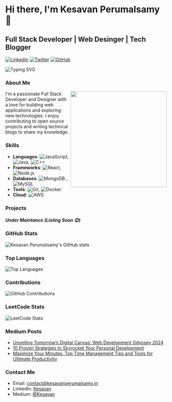 # Hi there, I'm Kesavan Perumalsamy 👋
## Full Stack Developer | Web Desinger | Tech Blogger 

[![LinkedIn](https://img.shields.io/badge/LinkedIn-Profile-blue?logo=linkedin&logoColor=white&style=for-the-badge)](https://in.linkedin.com/in/kesavanperumalsamy)
[![Twitter](https://img.shields.io/badge/Twitter-Profile-blue?logo=twitter&logoColor=white&style=for-the-badge)](https://twitter.com/Kesavan-PerumalSwamy)
[![GitHub](https://img.shields.io/badge/GitHub-Follow-blue?logo=github&logoColor=white&style=for-the-badge)](https://github.com/Kesavan-PerumalSwamy)

![Typing SVG](https://readme-typing-svg.herokuapp.com?color=%2336BCF7&lines=Full+Stack+Developer;Java+Developer;Open+Source+Enthusiast;Tech+Blogger)

### About Me

<img src="https://media.giphy.com/media/836HiJc7pgzy8iNXCn/giphy.gif" width="300" align="right">

I'm a passionate Full Stack Developer and Designer with a love for building web applications and exploring new technologies. I enjoy contributing to open source projects and writing technical blogs to share my knowledge.

### Skills

- **Languages**: ![JavaScript](https://img.shields.io/badge/-JavaScript-333333?style=flat&logo=javascript), ![Java](https://img.shields.io/badge/-Java-333333?style=flat&logo=java), ![C++](https://img.shields.io/badge/-C++-333333?style=flat&logo=c%2b%2b)
- **Frameworks**: ![React](https://img.shields.io/badge/-React-333333?style=flat&logo=react), ![Node.js](https://img.shields.io/badge/-Node.js-333333?style=flat&logo=node.js)
- **Databases**:  ![MongoDB](https://img.shields.io/badge/-MongoDB-333333?style=flat&logo=mongodb) , ![MySQL](https://img.shields.io/badge/-MySQL-333333?style=flat&logo=mysql)
- **Tools**: ![Git](https://img.shields.io/badge/-Git-333333?style=flat&logo=git), ![Docker](https://img.shields.io/badge/-Docker-333333?style=flat&logo=docker)
- **Cloud**: ![AWS](https://img.shields.io/badge/-AWS-333333?style=flat&logo=amazon-aws)

### Projects

##### Under Maintance *(Listing Soon* 😊)

### GitHub Stats

![Kesavan Perumalsamy's GitHub stats](https://github-readme-stats.vercel.app/api?username=Kesavan-PerumalSwamy&show_icons=true&theme=radical&include_all_commits=true)

### Top Languages

![Top Languages](https://github-readme-stats.vercel.app/api/top-langs/?username=Kesavan-PerumalSwamy&layout=compact&theme=radical)

### Contributions

![GitHub Contributions](https://github-readme-streak-stats.herokuapp.com/?user=Kesavan-PerumalSwamy&theme=radical)

### LeetCode Stats

![LeetCode Stats](https://leetcard.jacoblin.cool/kesavan-perumalswamy?ext=heatmap)

### Medium Posts
- [Unveiling Tomorrow’s Digital Canvas: Web Development Odyssey 2024](https://medium.com/@kesavanWebDev/unveiling-tomorrows-digital-canvas-web-development-odyssey-2024-8290ad223089)
- [10 Proven Strategies to Skyrocket Your Personal Development](https://medium.com/@kesavanWebDev/10-proven-strategies-to-skyrocket-your-personal-development-96a387655ec1)
- [Maximize Your Minutes: Top Time Management Tips and Tools for Ultimate Productivity](https://medium.com/@kesavanWebDev/maximize-your-minutes-top-time-management-tips-and-tools-for-ultimate-productivity-c2e87735d916)
### Contact Me

- Email: [contact@kesavanperumalsamy.in](mailto:contact@kesavanperumalsamy.in)
- LinkedIn: [Kesavan ](https://www.linkedin.com/in/kesavanperumalswamy/)
- Medium: [@Kesavan](https://medium.com/@kesavanWebDev)
